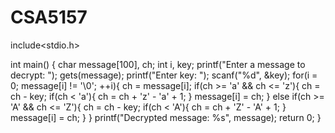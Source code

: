 # CSA5157
include<stdio.h>

int main()
{
char message[100], ch;
int i, key;
printf("Enter a message to decrypt: ");
gets(message);
printf("Enter key: ");
scanf("%d", &key);
for(i = 0; message[i] != '\0'; ++i){
ch = message[i];
if(ch >= 'a' && ch <= 'z'){
ch = ch - key;
if(ch < 'a'){
ch = ch + 'z' - 'a' + 1;
}
message[i] = ch;
}
else if(ch >= 'A' && ch <= 'Z'){
ch = ch - key;
if(ch < 'A'){
ch = ch + 'Z' - 'A' + 1;
}
message[i] = ch;
}
}
printf("Decrypted message: %s", message);
return 0;
}
